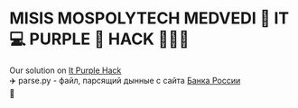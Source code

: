 # MISIS MOSPOLYTECH MEDVEDI 🐻 IT 💻 PURPLE 💜 HACK 👨🏼‍💻
Our solution on [It Purple Hack](https://geekbattle.online/events/it-purple-hack)
<br>
✈️ parse.py - файл, парсящий дынные с сайта [Банка России](https://cbr.ru/)
<br>  🙈  
